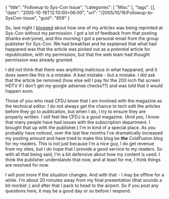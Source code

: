 {
	"title": "Followup to Sys-Con Issue",
	"categories": [
		"Misc"
	],
	"tags": [],
	"date": "2005-10-19T12:10:00+06:00",
	"url": "/2005/10/19/Followup-to-SysCon-Issue",
	"guid": "859"
}

So, last night I <a href="http://ray.camdenfamily.com/index.cfm/2005/10/19/Should-I-Be-Honored-or-Offended">blogged</a> about how one of my articles was being reprinted at Sys-Con without my permission. I got a lot of feedback from that posting (thanks everyone), and this morning I got a personal email from the group publisher for Sys-Con. We had breakfast and he explained that what had happaned was that the article was picked out as a <i>potential</i> article for republication, with my permission, but that the web team had thought permission was already granted. 

I did not think that there was anything malicious in what happaned, and it does seem like this is a mistake. A bad mistake - but a mistake. I did ask that the article be removed (how else will I pay for the 200 inch flat screen HDTV if I don't get my google adsense checks??) and was told that it would happen soon.

Those of you who read CFDJ know that I am involved with the magazine as the technical editor. I do not always get the chance to tech edit the articles before they go to publication, but when I do, I try to ensure they are properly written. I still feel like CFDJ is a good magazine. (And yes, I know that many people have had issues with the subscription department. I brought that up with the publisher.) I'm in kind of a special place. As you probably have noticed, over the last few months I've dramatically increased my posting amount and have tried to make this blog be <b>the</b> ColdFusion blog for my readers. This is not just because I'm a nice guy, I do get revenue from my sites, but I do hope that I provide a good service to my readers. So with all that being said, I'm a bit defensive about how my content is used. I think the publisher understands that now, and at least for me, I think things are resolved for now. 

I will post more if the situation changes. And with that - I may be offline for a while. I'm about 20 minutes away from my final presentation (that sounds a bit morbid ;) and after that I pack to head to the airport. So if you post any questions here, it may be a good day or so before I respond.